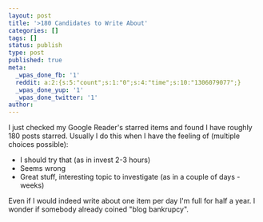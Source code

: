 ```yaml
---
layout: post
title: '>180 Candidates to Write About'
categories: []
tags: []
status: publish
type: post
published: true
meta:
  _wpas_done_fb: '1'
  reddit: a:2:{s:5:"count";s:1:"0";s:4:"time";s:10:"1306079077";}
  _wpas_done_yup: '1'
  _wpas_done_twitter: '1'
author: 
---
```

<p>I just checked my Google Reader's starred items and found I have roughly 180 posts starred. Usually I do this when I have the feeling of (multiple choices possible):</p>
<ul>
<li>I should try that (as in invest 2-3 hours)</li>
<li>Seems wrong</li>
<li>Great stuff, interesting topic to investigate (as in a couple of days - weeks)</li>
</ul>
<p>Even if I would indeed write about one item per day I'm full for half a year. I wonder if somebody already coined "blog bankrupcy".</p>
